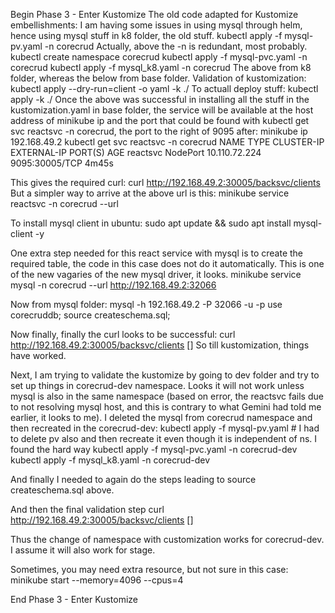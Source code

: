 Begin Phase 3 - Enter Kustomize
The old code adapted for Kustomize embellishments:
I am having some issues in using mysql through helm, hence using mysql stuff in k8 folder, the old stuff.
kubectl apply -f mysql-pv.yaml -n corecrud
Actually, above the -n is redundant, most probably.
kubectl create namespace corecrud
kubectl apply -f mysql-pvc.yaml -n corecrud
kubectl apply -f mysql_k8.yaml -n corecrud
The above from k8 folder, whereas the below from base folder.
Validation of kustomization:
kubectl apply --dry-run=client -o yaml -k ./
To actuall deploy stuff:
kubectl apply  -k ./
Once the above was successful in installing all the stuff in the kustomization.yaml in base folder, the service will be available at the host address of minikube ip and the port that could be found with kubectl get svc reactsvc -n corecrud, the port to the right of 9095 after:
minikube ip
192.168.49.2
kubectl get svc reactsvc -n corecrud
NAME       TYPE       CLUSTER-IP      EXTERNAL-IP   PORT(S)          AGE
reactsvc   NodePort   10.110.72.224   <none>        9095:30005/TCP   4m45s

This gives the required curl:
curl http://192.168.49.2:30005/backsvc/clients
But a simpler way to arrive at the above url is this:
minikube service reactsvc -n corecrud --url

To install mysql client in ubuntu:
sudo apt update && sudo apt install mysql-client -y

One extra step needed for this react service with mysql is to create the required table, the code in this case does 
not do it automatically. This is one of the new vagaries of the new mysql driver, it looks.
minikube service mysql -n corecrud --url
http://192.168.49.2:32066

Now from mysql folder:
mysql -h 192.168.49.2 -P 32066 -u <username> -p
use corecruddb;
source createschema.sql;


Now finally, finally the curl looks to be successful:
curl http://192.168.49.2:30005/backsvc/clients
[]
So till kustomization, things have worked.

Next, I am trying to validate the kustomize by going to dev folder and try to set up things in corecrud-dev namespace.
Looks it will not work unless mysql is also in the same namespace (based on error, the reactsvc fails due to not resolving 
mysql host, and this is contrary to what Gemini had told me earlier, it looks to me).
I deleted the mysql from corecrud namespace and then recreated in the corecrud-dev:
kubectl apply -f mysql-pv.yaml  # I had to delete pv also and then recreate it even though it is independent of ns. I found the hard way
kubectl apply -f mysql-pvc.yaml -n corecrud-dev
kubectl apply -f mysql_k8.yaml -n corecrud-dev

And finally I needed to again do the steps leading to source createschema.sql above.

And then the final validation step 
curl http://192.168.49.2:30005/backsvc/clients
[]

Thus the change of namespace with customization works for corecrud-dev. I assume it will also work for stage.

Sometimes, you may need extra resource, but not sure in this case:
minikube start --memory=4096 --cpus=4


End Phase 3 - Enter Kustomize





